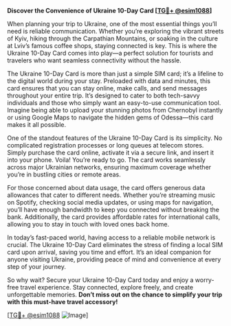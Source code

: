 **Discover the Convenience of Ukraine 10-Day Card [[TG💪+ @esim1088](https://t.me/s/esim1088)]**

When planning your trip to Ukraine, one of the most essential things you’ll need is reliable communication. Whether you’re exploring the vibrant streets of Kyiv, hiking through the Carpathian Mountains, or soaking in the culture at Lviv’s famous coffee shops, staying connected is key. This is where the Ukraine 10-Day Card comes into play—a perfect solution for tourists and travelers who want seamless connectivity without the hassle.

The Ukraine 10-Day Card is more than just a simple SIM card; it’s a lifeline to the digital world during your stay. Preloaded with data and minutes, this card ensures that you can stay online, make calls, and send messages throughout your entire trip. It’s designed to cater to both tech-savvy individuals and those who simply want an easy-to-use communication tool. Imagine being able to upload your stunning photos from Chernobyl instantly or using Google Maps to navigate the hidden gems of Odessa—this card makes it all possible.

One of the standout features of the Ukraine 10-Day Card is its simplicity. No complicated registration processes or long queues at telecom stores. Simply purchase the card online, activate it via a secure link, and insert it into your phone. Voila! You’re ready to go. The card works seamlessly across major Ukrainian networks, ensuring maximum coverage whether you’re in bustling cities or remote areas.

For those concerned about data usage, the card offers generous data allowances that cater to different needs. Whether you’re streaming music on Spotify, checking social media updates, or using maps for navigation, you’ll have enough bandwidth to keep you connected without breaking the bank. Additionally, the card provides affordable rates for international calls, allowing you to stay in touch with loved ones back home.

In today’s fast-paced world, having access to a reliable mobile network is crucial. The Ukraine 10-Day Card eliminates the stress of finding a local SIM card upon arrival, saving you time and effort. It’s an ideal companion for anyone visiting Ukraine, providing peace of mind and convenience at every step of your journey.

So why wait? Secure your Ukraine 10-Day Card today and enjoy a worry-free travel experience. Stay connected, explore freely, and create unforgettable memories. **Don’t miss out on the chance to simplify your trip with this must-have travel accessory!**

[[TG💪+ @esim1088](https://t.me/s/esim1088) ![Image](https://i.postimg.cc/Y0z9fWf4/image.png)]